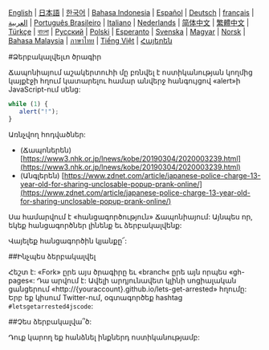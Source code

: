 [English](README.md) | [日本語](README.ja.md) | [한국어](README.ko.md) | [Bahasa Indonesia](README.in.md) | [Español](README.es.md) | [Deutsch](README.de.md) | [français](README.fr.md) | [العربية](README.ar.md) | [Português Brasileiro](README.pt-br.md) | [Italiano](README.it.md) | [Nederlands](README.nl.md) | [简体中文](README.zh_hans.md) | [繁體中文](README.zh_hant.md) | [Türkçe](README.tr.md) | [বাংলা](README.bn.md)  | [Русский](README.ru.md) | [Polski](README.pl.md) | [Esperanto](README.eo.md) | [Svenska](README.se.md) | [Magyar](README.hu.md) | [Norsk](README.no.md) | [Bahasa Malaysia](README.ms.md) | [ภาษาไทย](README.th.md) | [Tiếng Việt](README.vi.md) | [Հայերեն](README.am.md)

#Ձերբակալվելւո ծրագիր

Ճապոնիայում աշակերտուհի մը բռնվել է ոստիկանության կողմից կայքէջի հղում կատարելու համար անվերջ հանգույցով «alert»ի JavaScript-ում սենց:

```js
while (1) {
   alert("!");
}
```

Առնչվող հոդվածներ:

- (Ճապոներեն) [https://www3.nhk.or.jp/lnews/kobe/20190304/2020003239.html](https://www3.nhk.or.jp/lnews/kobe/20190304/2020003239.html)
- (Անգլերեն) [https://www.zdnet.com/article/japanese-police-charge-13-year-old-for-sharing-unclosable-popup-prank-online/](https://www.zdnet.com/article/japanese-police-charge-13-year-old-for-sharing-unclosable-popup-prank-online/)

Սա համարվում է «հանցագործություն» Ճապոնիայում: Այնպես որ, եկեք հանցագործներ լինենք եւ ձերբակալվենք:

Վայելեք հանցագործին կյանքը՜:

##Ինչպես ձերբակալվել

Հեշտ է: «Fork» ըրե այս ծրագիրը եւ «branch« ըրե այն որպես «gh-pages«: Դա արվում է: Ավելի արդյունավետ կլինի սոցիալական ցանցերում «http://{youraccount}.github.io/lets-get-arrested» հղումը: Երբ եք կիսում Twitter-ում, օգտագործեք hashtag `#letsgetarrested4jscode`:

##Չես ձերբակալվա՞ծ:

Դուք կարող եք հանձնել ինքներդ ոստիկանությամբ:
